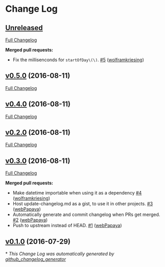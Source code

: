 # Change Log

## [Unreleased](https://github.com/crewmeister/crewmeister-util.js/tree/HEAD)

[Full Changelog](https://github.com/crewmeister/crewmeister-util.js/compare/v0.5.0...HEAD)

**Merged pull requests:**

- Fix the millisenconds for `startOfDay\(\)`. [\#5](https://github.com/crewmeister/crewmeister-util.js/pull/5) ([wolframkriesing](https://github.com/wolframkriesing))

## [v0.5.0](https://github.com/crewmeister/crewmeister-util.js/tree/v0.5.0) (2016-08-11)
[Full Changelog](https://github.com/crewmeister/crewmeister-util.js/compare/v0.4.0...v0.5.0)

## [v0.4.0](https://github.com/crewmeister/crewmeister-util.js/tree/v0.4.0) (2016-08-11)
[Full Changelog](https://github.com/crewmeister/crewmeister-util.js/compare/v0.2.0...v0.4.0)

## [v0.2.0](https://github.com/crewmeister/crewmeister-util.js/tree/v0.2.0) (2016-08-11)
[Full Changelog](https://github.com/crewmeister/crewmeister-util.js/compare/v0.3.0...v0.2.0)

## [v0.3.0](https://github.com/crewmeister/crewmeister-util.js/tree/v0.3.0) (2016-08-11)
[Full Changelog](https://github.com/crewmeister/crewmeister-util.js/compare/v0.1.0...v0.3.0)

**Merged pull requests:**

- Make datetime importable when using it as a dependency [\#4](https://github.com/crewmeister/crewmeister-util.js/pull/4) ([wolframkriesing](https://github.com/wolframkriesing))
- Host update-changelog.md as a gist, to use it in other projects. [\#3](https://github.com/crewmeister/crewmeister-util.js/pull/3) ([webPapaya](https://github.com/webPapaya))
- Automatically generate and commit changelog when PRs get merged. [\#2](https://github.com/crewmeister/crewmeister-util.js/pull/2) ([webPapaya](https://github.com/webPapaya))
- Push to upstream instead of HEAD. [\#1](https://github.com/crewmeister/crewmeister-util.js/pull/1) ([webPapaya](https://github.com/webPapaya))

## [v0.1.0](https://github.com/crewmeister/crewmeister-util.js/tree/v0.1.0) (2016-07-29)


\* *This Change Log was automatically generated by [github_changelog_generator](https://github.com/skywinder/Github-Changelog-Generator)*
